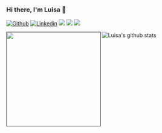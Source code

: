 ### Hi there, I'm Luisa 👋

[![Github](https://img.shields.io/badge/-Github-000?style=flat-square&logo=Github&logoColor=white&link=https://github.com/luisapataquini)](https://github.com/luisapataquini)
[![Linkedin](https://img.shields.io/badge/-LinkedIn-blue?style=flat-square&logo=Linkedin&logoColor=white&link=https://www.linkedin.com/in/vittoria-borotto/)](https://www.linkedin.com/in/luisapataquini/)
<img src="https://img.shields.io/badge/Back End-Java-f55247"/>
<img src="https://img.shields.io/badge/Angular-developer"/>
<img src="https://img.shields.io/badge/fullstack"/>


<a href=""><img align="left" width="250" height="250" src="https://github.com/luisapataquini/luisapataquini/blob/main/octocat.png"></a> ![Luisa's github stats](https://github-readme-stats.vercel.app/api?username=luisapataquini&show_icons=true&theme=tokyonight)

